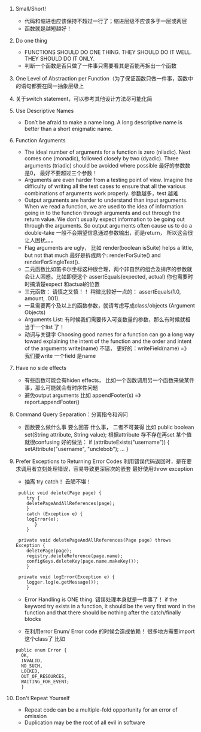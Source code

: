 1. Small/Short!
    - 代码和缩进也应该保持不超过一行了；缩进层级不应该多于一层或两层
    - 函数就是越短越好！
 
2. Do one thing
    - FUNCTIONS SHOULD DO ONE THING. THEY SHOULD DO IT WELL. THEY SHOULD DO IT ONLY.
    - 判断一个函数是否只做了一件事只需要看其是否能再拆出一个函数
  
3. One Level of Abstraction per Function（为了保证函数只做一件事，函数中的语句都要在同一抽象层级上

4. 关于switch statement，可以参考其他设计方法尽可能化简

5. Use Descriptive Names
    - Don’t be afraid to make a name long. A long descriptive name is better than a short enigmatic name. 
 
6. Function Arguments
    - The ideal number of arguments for a function is zero (niladic). Next comes one (monadic), followed closely by two (dyadic). Three arguments (triadic) should be avoided where possible
    最好的参数数是0， 最好不要超过三个参数！
    - Arguments are even harder from a testing point of view. Imagine the difficulty of writing all the test cases to ensure that all the various combinations of arguments work properly. 
    参数越多，test 越难
    - Output arguments are harder to understand than input arguments. When we read a function, we are used to the idea of information going in to the function through arguments
and out through the return value. We don’t usually expect information to be going out through the arguments. So output arguments often cause us to do a double-take 
一般不会期望信息通过参数输出，而是return， 所以这会很让人困扰。。。
    - Flag arguments are ugly，  比如 render(boolean isSuite) helps a little, but not that much.最好是拆成两个: renderForSuite() and renderForSingleTest().
    - 二元函数比如笛卡尔坐标这种很合理，两个非自然的组合及排序的参数就会让人困惑。比如即便这个 assertEquals(expected, actual) 你也需要时时搞清楚expect 和actual的位置
    - 三元函数： 请慎之又慎！！  稍微比较好一点的： assertEquals(1.0, amount, .001).
    - 一旦需要两个及以上的函数参数，就请考虑写成class/objects  (Argument Objects)
    - Arguments List: 有时候我们需要传入可变数量的参数，那么有时候就相当于一个list 了！
    - 动词与关键字  Choosing good names for a function can go a long way toward explaining the intent of the function and the order and intent of the arguments
    write(name) 不错， 更好的：writeField(name) =》 我们要write 一个field 是name
    
7. Have no side effects
    - 有些函数可能会有hiden effects， 比如一个函数调用另一个函数来做某件事，那么可能就会有时序性问题
    - 避免output arguments 比如 appendFooter(s) =》report.appendFooter()
 
8. Command Query Separation：分离指令和询问
    - 函数要么做什么事 要么回答 什么事， 二者不可兼得 比如 public boolean set(String attribute, String value); 根据attribute 存不存在再set 某个值就很confusing
    好的做法：
    if (attributeExists("username")) {
        setAttribute("username", "unclebob");
        ... }
      
9. Prefer Exceptions to Returning Error Codes
   利用错误代码返回时，是在要求调用者立刻处理错误，容易导致更深层次的嵌套
   最好使用throw exception
   - 抽离 try catch！ 丑陋不堪！
   ```
    public void delete(Page page) {
       try {
       deletePageAndAllReferences(page);
       }
       catch (Exception e) {
       logError(e);
          }
       }
       
    private void deletePageAndAllReferences(Page page) throws Exception {
       deletePage(page);
       registry.deleteReference(page.name);
       configKeys.deleteKey(page.name.makeKey());
       }
       
    private void logError(Exception e) {
       logger.log(e.getMessage());
       }
     ```
    
    - Error Handling is ONE thing. 错误处理本身就是一件事了！
    if the keyword try exists in a function, it should be the very first word in the function and that there should be nothing after the catch/finally blocks
   
    - 在利用error Enum/ Error code 的时候会造成依赖！ 很多地方需要import这个class了
    比如 
    ```
    public enum Error {
      OK,
      INVALID,
      NO_SUCH,
      LOCKED,
      OUT_OF_RESOURCES,
      WAITING_FOR_EVENT;
      }
     ```
  
10. Don't Repeat Yourself
    - Repeat code can be a multiple-fold opportunity for an error of omission
    - Duplication may be the root of all evil in software

   
    
    
 

